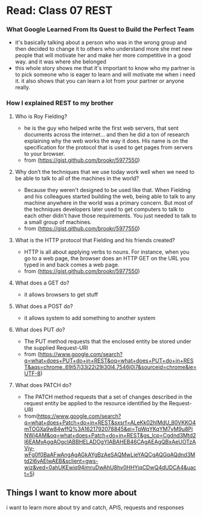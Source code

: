 # Read: Class 07 REST

### What Google Learned From Its Quest to Build the Perfect Team
- it's basically talking about a person who was in the wrong group 
	and then decided to change it to others who understand more
	she met new people that will motivate her and make her more competitive
	in a good way. and it was where she belonged
- this whole story shows me that it's important to know who my partner is
	to pick someone who is eager to learn and will motivate me when i need it.
	it also shows that you can learn a lot from your partner or anyone really.

### How I explained REST to my brother

1. Who is Roy Fielding?
	- he is the guy who helped write the first web servers, that sent documents across the internet… 
	and then he did a ton of research explaining why the web works the way it does. His name is on the specification
 	for the protocol that is used to get pages from servers to your browser.
	- from (https://gist.github.com/brookr/5977550)

2. Why don’t the techniques that we use today work well when we need to be able to talk to all of the machines in the world?
	- Because they weren't designed to be used like that. When Fielding and his colleagues started building the web, being
	 able to talk to any machine anywhere in the world was a primary concern. But most of the techniques developers later used to 
	get computers to talk to each other didn't have those requirements. You just needed to talk to a small group of machines.
	- from (https://gist.github.com/brookr/5977550)

3. What is the HTTP protocol that Fielding and his friends created?
	- HTTP is all about applying verbs to nouns. For instance, when you go to a web page, the browser does an HTTP GET on the URL 
	you typed in and back comes a web page.
	- from (https://gist.github.com/brookr/5977550)

4. What does a GET do?
	- it allows browsers to get stuff

5. What does a POST do?
	- it allows system to add something to another system

6. What does PUT do?
	- The PUT method requests that the enclosed entity be stored under the supplied Request-URI
	- from (https://www.google.com/search?q=what+does+PUT+do+in+REST&oq=what+does+PUT+do+in+REST&aqs=chrome..69i57j33i22i29i30l4.7546j0j7&sourceid=chrome&ie=UTF-8)

7. What does PATCH do?
	- The PATCH method requests that a set of changes described in the request entity be applied to the resource identified by the Request- URI
	- from(https://www.google.com/search?q=what+does+Patch+do+in+REST&sxsrf=ALeKk02hlMdU_80VKKO4mTOGXa9w84wffQ%3A1621792078845&ei=TpWqYKqYM7yM9u8PiNWi4AM&oq=what+does+Patch+do+in+REST&gs_lcp=Cgdnd3Mtd2l6EAMyAggAOgcIABBHELADOgYIABAHEB46CAgAEAgQBxAeUOTzAVjy-wFg0f0BaAFwAngAgAGkAYgBzAeSAQMwLjeYAQCgAQGqAQdnd3Mtd2l6yAEIwAEB&sclient=gws-wiz&ved=0ahUKEwiq94imruDwAhU8hv0HHYiqCDwQ4dUDCA4&uact=5)



## Things I want to know more about
i want to learn more about try and catch, APIS, requests and responses

























